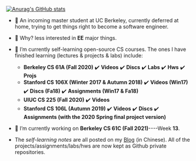 
<!--
**SongShaopu1998/SongShaopu1998** is a ✨ _special_ ✨ repository because its `README.md` (this file) appears on your GitHub profile.

Here are some ideas to get you started:

- 🔭 I’m currently working on ...
- 🌱 I’m currently learning ...
- 👯 I’m looking to collaborate on ...
- 🤔 I’m looking for help with ...
- 💬 Ask me about ...
- 📫 How to reach me: ...
- 😄 Pronouns: ...
- ⚡ Fun fact: ...
-->

[![Anurag's GitHub stats](https://github-readme-stats.vercel.app/api?username=SongShaopu1998&count_private=true&show_icons=true&theme=onedark&include_all_commits=true)](https://github.com/anuraghazra/github-readme-stats)
<!-- [![Top Langs](https://github-readme-stats.vercel.app/api/top-langs/?username=SongShaopu1998&layout=compact&theme=gruvbox&card_width=445)](https://github.com/anuraghazra/github-readme-stats) -->

- 🔐 An incoming master student at UC Berkeley, currently deferred at home, trying to get things right to become a software engineer.
- 🤨 Why? less interested in **EE** major things.

- 🌱 I’m currently self-learning open-source CS courses. The ones I have finished learning (lectures & projects & labs) include: 
  - **Berkeley CS 61A (Fall 2020)** ✔️ **Videos** ✔️ **Discs** ✔️ **Labs** ✔️ **Hws** ✔️ **Projs**
  - **Stanford CS 106X  (Winter 2017 & Autumn 2018)** ✔️ **Videos (Win17)** ✔️ **Discs (Fa18)** ✔️ **Assignments (Win17 & Fa18)**
  - **UIUC CS 225 (Fall 2020)** ✔️ **Videos**
  - **Stanford CS 106L (Autumn 2019)** ✔️ **Videos** ✔️ **Discs** ✔️ **Assignments (with the 2020 Spring final project version)**
  
- 🔭 I’m currently working on **Berkeley CS 61C (Fall 2021)**----Week **13**.

- The *self-learning notes* are all posted on my [Blog](https://shaopu.tech/) (in Chinese). All of the projects/assignments/labs/hws are now kept as Github private repositories.
